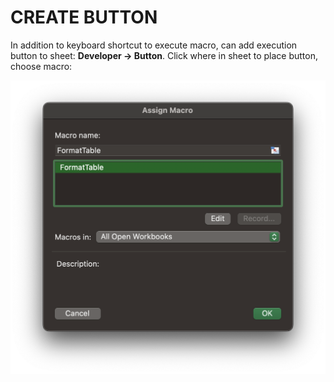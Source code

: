 # CREATE BUTTON

In addition to keyboard shortcut to execute macro, can add execution button to sheet: **Developer &rarr; Button**. Click where in sheet to place button, choose macro:

![Create Macro Button](/assets/macro-button.png)

